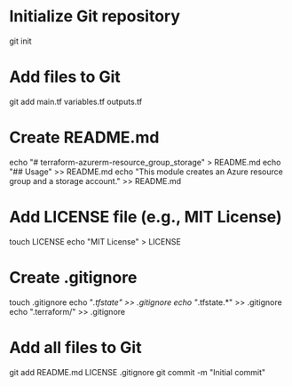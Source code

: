 # Initialize Git repository
git init

# Add files to Git
git add main.tf variables.tf outputs.tf

# Create README.md
echo "# terraform-azurerm-resource_group_storage" > README.md
echo "## Usage" >> README.md
echo "This module creates an Azure resource group and a storage account." >> README.md

# Add LICENSE file (e.g., MIT License)
touch LICENSE
echo "MIT License" > LICENSE

# Create .gitignore
touch .gitignore
echo "*.tfstate" >> .gitignore
echo "*.tfstate.*" >> .gitignore
echo ".terraform/" >> .gitignore

# Add all files to Git
git add README.md LICENSE .gitignore
git commit -m "Initial commit"
